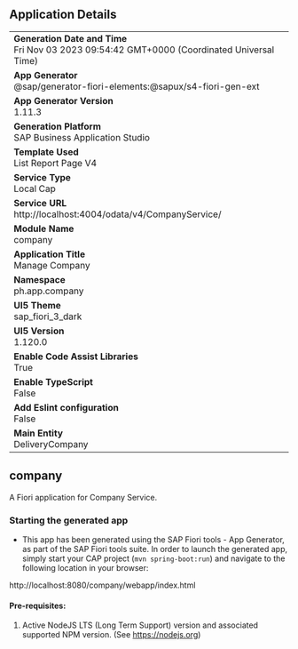 ## Application Details
|               |
| ------------- |
|**Generation Date and Time**<br>Fri Nov 03 2023 09:54:42 GMT+0000 (Coordinated Universal Time)|
|**App Generator**<br>@sap/generator-fiori-elements:@sapux/s4-fiori-gen-ext|
|**App Generator Version**<br>1.11.3|
|**Generation Platform**<br>SAP Business Application Studio|
|**Template Used**<br>List Report Page V4|
|**Service Type**<br>Local Cap|
|**Service URL**<br>http://localhost:4004/odata/v4/CompanyService/
|**Module Name**<br>company|
|**Application Title**<br>Manage Company|
|**Namespace**<br>ph.app.company|
|**UI5 Theme**<br>sap_fiori_3_dark|
|**UI5 Version**<br>1.120.0|
|**Enable Code Assist Libraries**<br>True|
|**Enable TypeScript**<br>False|
|**Add Eslint configuration**<br>False|
|**Main Entity**<br>DeliveryCompany|

## company

A Fiori application for Company Service.

### Starting the generated app

-   This app has been generated using the SAP Fiori tools - App Generator, as part of the SAP Fiori tools suite.  In order to launch the generated app, simply start your CAP project (```mvn spring-boot:run```) and navigate to the following location in your browser:

http://localhost:8080/company/webapp/index.html

#### Pre-requisites:

1. Active NodeJS LTS (Long Term Support) version and associated supported NPM version.  (See https://nodejs.org)


